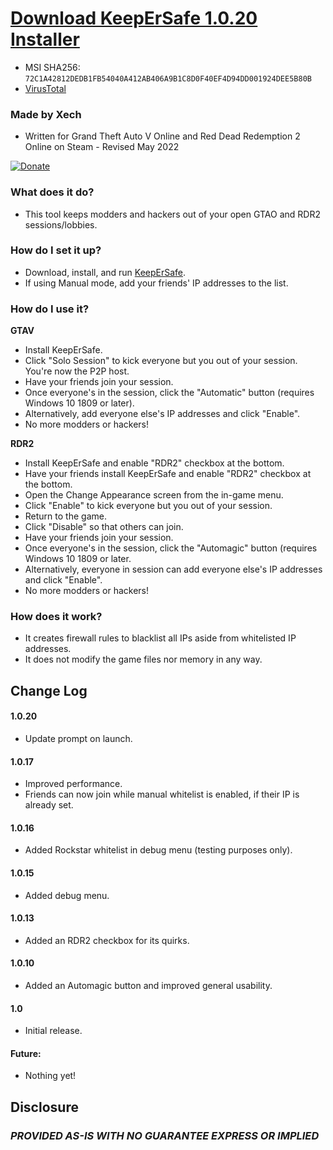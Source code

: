 
# [Download KeepErSafe 1.0.20 Installer](https://github.com/Xechorizo/KeepErSafe/releases/download/GTAV/KeepErSafe.msi)

- MSI SHA256: `72C1A42812DEDB1FB54040A412AB406A9B1C8D0F40EF4D94DD001924DEE5B80B`
- [VirusTotal](https://www.virustotal.com/gui/file/72c1a42812dedb1fb54040a412ab406a9b1c8d0f40ef4d94dd001924dee5b80b?nocache=1)

### Made by Xech
- Written for Grand Theft Auto V Online and Red Dead Redemption 2 Online on Steam - Revised May 2022

[![Donate](https://img.shields.io/badge/Donate-PayPal-green.svg)](https://www.paypal.com/cgi-bin/webscr?cmd=_donations&business=Q6EZY28VVDGCL&currency_code=USD&source=url)

### What does it do?
- This tool keeps modders and hackers out of your open GTAO and RDR2 sessions/lobbies.

### How do I set it up?
- Download, install, and run [KeepErSafe](https://github.com/Xechorizo/KeepErSafe/releases/download/GTAV/KeepErSafe.msi).
- If using Manual mode, add your friends' IP addresses to the list.

### How do I use it?
__GTAV__
- Install KeepErSafe.
- Click "Solo Session" to kick everyone but you out of your session. You're now the P2P host.
- Have your friends join your session.
- Once everyone's in the session, click the "Automatic" button (requires Windows 10 1809 or later).
- Alternatively, add everyone else's IP addresses and click "Enable".
- No more modders or hackers!

__RDR2__
- Install KeepErSafe and enable "RDR2" checkbox at the bottom.
- Have your friends install KeepErSafe and enable "RDR2" checkbox at the bottom.
- Open the Change Appearance screen from the in-game menu.
- Click "Enable" to kick everyone but you out of your session.
- Return to the game.
- Click "Disable" so that others can join.
- Have your friends join your session.
- Once everyone's in the session, click the "Automagic" button (requires Windows 10 1809 or later.
- Alternatively, everyone in session can add everyone else's IP addresses and click "Enable".
- No more modders or hackers!

### How does it work?
- It creates firewall rules to blacklist all IPs aside from whitelisted IP addresses.
- It does not modify the game files nor memory in any way.

## Change Log

#### 1.0.20
- Update prompt on launch.

#### 1.0.17
- Improved performance.
- Friends can now join while manual whitelist is enabled, if their IP is already set.

#### 1.0.16
- Added Rockstar whitelist in debug menu (testing purposes only).

#### 1.0.15
- Added debug menu.

#### 1.0.13
- Added an RDR2 checkbox for its quirks.

#### 1.0.10
- Added an Automagic button and improved general usability.

#### 1.0
- Initial release.

#### Future:
- Nothing yet!

## Disclosure
### *PROVIDED AS-IS WITH NO GUARANTEE EXPRESS OR IMPLIED*
